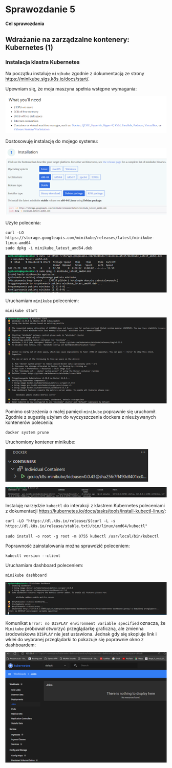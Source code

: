 # Sprawozdanie 5
**Cel sprawozdania** 

## Wdrażanie na zarządzalne kontenery: Kubernetes (1)

### Instalacja klastra Kubernetes

Na  początku instaluję `minikube` zgodnie z dokumentacją ze strony https://minikube.sigs.k8s.io/docs/start/. 

Upewniam się, że moja maszyna spełnia wstępne wymagania:

![](screeny/0.0.png)

Dostosowuję instalację do mojego systemu:

![](screeny/0.png)

Użyte polecenia: 

```
curl -LO https://storage.googleapis.com/minikube/releases/latest/minikube-linux-amd64
sudo dpkg -i minikube_latest_amd64.deb
```

![](screeny/1.png)

Uruchamiam `minikube` poleceniem:
```
minikube start
```



![](screeny/2.png)

Pomimo ostrzeżenia o małej pamięci `minikube` poprawnie się uruchomił. Zgodnie z sugestią użyłam do wyczyszczenia dockera z nieużywanych kontenerów polecenia:
```
docker system prune
```
Uruchomiony kontener minikube:

![](screeny/3.png)

![](screeny/6.png)

Instaluję narzędzie `kubectl` do interakcji z klastrem Kubernetes poleceniami z dokumentacji https://kubernetes.io/docs/tasks/tools/install-kubectl-linux/:

```
curl -LO "https://dl.k8s.io/release/$(curl -L -s https://dl.k8s.io/release/stable.txt)/bin/linux/amd64/kubectl"

sudo install -o root -g root -m 0755 kubectl /usr/local/bin/kubectl
```
Poprawność zainstalowania można sprawdzić poleceniem:

```
kubectl version --client
```
Uruchamiam dashboard poleceniem:
```
minikube dashboard
```

![](screeny/4.png)

Komunikat `Error: no DISPLAY environment variable specified` oznacza, że `Minikube` próbował otworzyć przeglądarkę graficzną, ale zmienna środowiskowa `DISPLAY` nie jest ustawiona. Jednak gdy się skopiuje link i wklei do wybranej przeglądarki to pokazuje się poprawnie okno z dashboardem:

![](screeny/5.png)


